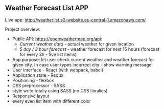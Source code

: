 ## Weather Forecast List APP
 Live app: http://weatherlist.s3-website.eu-central-1.amazonaws.com/

Project overview:

* Public API: https://openweathermap.org/api:
  * *Current weather data* - actual weather for given location
  * *5 day / 3 hour forecast* - weather forecast for next 15 hours (forecast for every 3h - five list items)
* App purpose: let user check current weather and weather forecast for given city. In case user types incorrect city - show warning message
* User Interface - React (with webpack, babel)
* Application state - Redux
* Positioning - flexbox
* CSS preprocessor - SASS
* style write totally using SASS (no CSS libralies)
* Responsive layout
* every even list item with different color
